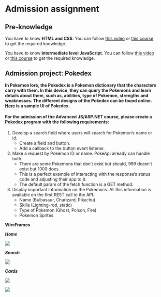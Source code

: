 # Admission assignment

## Pre-knowledge

You have to know **HTML and CSS.** You can follow [this video](https://www.youtube.com/watch?v=mU6anWqZJcc\&ab\_channel=freeCodeCamp.org) or [this course](https://www.freecodecamp.org/learn/responsive-web-design/) to get the required knowledge.

You have to know **intermediate level JavaScript.** You can follow [this video](https://www.youtube.com/watch?v=jS4aFq5-91M\&ab\_channel=freeCodeCamp.org) or [this course](https://www.freecodecamp.org/learn/javascript-algorithms-and-data-structures/) to get the required knowledge.

## Admission project: Pokedex

**In Pokemon lore, the Pokedex is a Pokemon dictionary that the characters carry with them. In this device, they can query the Pokemons and learn details about them, such as, abilities, type of Pokemon, strengths and weaknesses. The different designs of the Pokedex can be found online.** [**Here**](https://pokeapi.co/docs/v2) **is a sample UI of Pokedex.**

#### For the admission of the Advanced JS/ASP.NET course, please create a Pokedex program with the following requirements:

1. Develop a search field where users will search for Pokemon’s name or id.
   * Create a field and button.
   * Add a callback to the button event listener.
2. Make a request by Pokemon ID or name. PokeApi already can handle both.
   * There are some Pokemons that don’t exist but should, 999 doesn’t exist but 1000 does.
   * This is a perfect example of interacting with the response’s status code and adjusting their app to it.
   * The default param of the fetch function is a GET method.
3. Display important information on the Pokemons. All this information is available on the first REST call to the API.
   * Name (Bulbasaur, Charizard, Pikachu)
   * Skills (Lighting-rod, static)
   * Type of Pokemon (Ghost, Poison, Fire)
   * Pokemon Sprites

**WireFrames**

_**Home**_

[![](https://github.com/Migracode-Barcelona/javascript-module-3-pokedex-workshop/raw/main/images/pokedex%20home.png)](https://github.com/Migracode-Barcelona/javascript-module-3-pokedex-workshop/blob/main/images/pokedex%20home.png)

_**Search**_

[![](https://github.com/Migracode-Barcelona/javascript-module-3-pokedex-workshop/raw/main/images/pokedex%20search.png)](https://github.com/Migracode-Barcelona/javascript-module-3-pokedex-workshop/blob/main/images/pokedex%20search.png)

_**Cards**_

[![](https://github.com/Migracode-Barcelona/javascript-module-3-pokedex-workshop/raw/main/images/pokedex%20card.png)](https://github.com/Migracode-Barcelona/javascript-module-3-pokedex-workshop/blob/main/images/pokedex%20card.png)

[![](https://github.com/Migracode-Barcelona/javascript-module-3-pokedex-workshop/raw/main/images/pokedex%20card%202.png)](https://github.com/Migracode-Barcelona/javascript-module-3-pokedex-workshop/blob/main/images/pokedex%20card%202.png)
